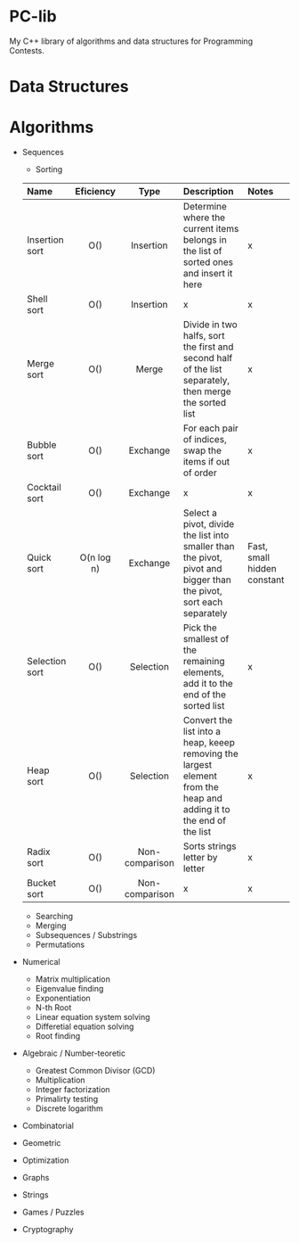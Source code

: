 PC-lib
======

My C++ library of algorithms and data structures for Programming Contests.

Data Structures
===============



Algorithms
==========
- Sequences
	- Sorting

	| Name  | Eficiency | Type | Description | Notes |
	| :----- | :---------: | :----: | :----------- | :----- |
	| Insertion sort | O() | Insertion | Determine where the current items belongs in the list of sorted ones and insert it here | x |	
	| Shell sort | O() | Insertion | x | x |
	| Merge sort | O() | Merge | Divide in two halfs, sort the first and second half of the list separately, then merge the sorted list | x |
	| Bubble sort | O() | Exchange | For each pair of indices, swap the items if out of order | x |
	| Cocktail sort | O() | Exchange | x | x |
	| Quick sort | O(n log n) | Exchange | Select a pivot, divide the list into smaller than the pivot, pivot and bigger than the pivot, sort each separately  | Fast, small hidden constant |
	| Selection sort | O() | Selection | Pick the smallest of the remaining elements, add it to the end of the sorted list | x |
	| Heap sort | O() | Selection | Convert the list into a heap, keeep removing the largest element from the heap and adding it to the end of the list | x |
	| Radix sort | O() | Non-comparison | Sorts strings letter by letter | x |
	| Bucket sort | O() | Non-comparison | x | x |

	- Searching
	- Merging
	- Subsequences / Substrings
	- Permutations

- Numerical
	- Matrix multiplication
	- Eigenvalue finding
	- Exponentiation
	- N-th Root
	- Linear equation system solving
	- Differetial equation solving
	- Root finding

- Algebraic / Number-teoretic
	- Greatest Common Divisor (GCD)
	- Multiplication
	- Integer factorization
	- Primalirty testing
	- Discrete logarithm

- Combinatorial

- Geometric

- Optimization

- Graphs

- Strings

- Games / Puzzles

- Cryptography



